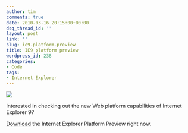 ```yaml
---
author: tim
comments: true
date: 2010-03-16 20:15:00+00:00
dsq_thread_id: ''
layout: post
link: ''
slug: ie9-platform-preview
title: IE9 platform preview
wordpress_id: 238
categories:
- Code
tags:
- Internet Explorer
---
```


[![](http://www.blogcdn.com/www.switched.com/media/2009/11/ie9scribble.jpg)](http://www.blogcdn.com/www.switched.com/media/2009/11/ie9scribble.jpg)

Interested in checking out the new Web platform capabilities of Internet
Explorer 9?

[Download](http://ie.microsoft.com/testdrive/info/ThankYou/Default.html) the
Internet Explorer Platform Preview right now.
